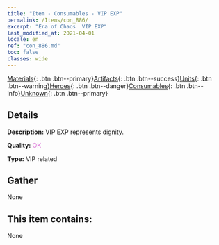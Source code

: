 ```yaml
---
title: "Item - Consumables - VIP EXP"
permalink: /Items/con_886/
excerpt: "Era of Chaos  VIP EXP"
last_modified_at: 2021-04-01
locale: en
ref: "con_886.md"
toc: false
classes: wide
---
```

 [Materials](/Items/){: .btn .btn--primary}[Artifacts](/Items/Artifacts/){: .btn .btn--success}[Units](/Items/Units/){: .btn .btn--warning}[Heroes](/Items/Heroes/){: .btn .btn--danger}[Consumables](/Items/Consumables/){: .btn .btn--info}[Unknown](/Items/Unknown/){: .btn .btn--primary}

## Details
 **Description:** VIP EXP represents dignity.

 **Quality:** <span style="color: #DA70D6">OK</span>

 **Type:** VIP related

## Gather

  None

## This item contains:

  None

